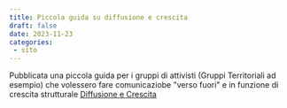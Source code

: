 ```yaml
---
title: Piccola guida su diffusione e crescita
draft: false 
date: 2023-11-23
categories:
 - sito
---
```


Pubblicata una piccola guida per i gruppi di attivisti (Gruppi Territoriali ad esempio) che volessero fare comunicaziobe "verso fuori" e in funzione di crescita strutturale
[Diffusione e Crescita](../../../scuola/manuale-attivista/guide/diffusione-e-crescita.md)
